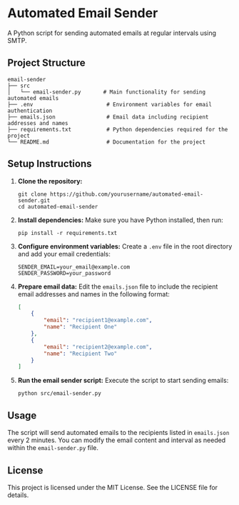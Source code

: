 # Automated Email Sender

A Python script for sending automated emails at regular intervals using SMTP.

## Project Structure

```
email-sender
├── src
│   └── email-sender.py       # Main functionality for sending automated emails
├── .env                       # Environment variables for email authentication
├── emails.json                # Email data including recipient addresses and names
├── requirements.txt           # Python dependencies required for the project
└── README.md                  # Documentation for the project
```

## Setup Instructions

1. **Clone the repository:**
   ```
   git clone https://github.com/yourusername/automated-email-sender.git
   cd automated-email-sender
   ```

2. **Install dependencies:**
   Make sure you have Python installed, then run:
   ```
   pip install -r requirements.txt
   ```

3. **Configure environment variables:**
   Create a `.env` file in the root directory and add your email credentials:
   ```
   SENDER_EMAIL=your_email@example.com
   SENDER_PASSWORD=your_password
   ```

4. **Prepare email data:**
   Edit the `emails.json` file to include the recipient email addresses and names in the following format:
   ```json
   [
       {
           "email": "recipient1@example.com",
           "name": "Recipient One"
       },
       {
           "email": "recipient2@example.com",
           "name": "Recipient Two"
       }
   ]
   ```

5. **Run the email sender script:**
   Execute the script to start sending emails:
   ```
   python src/email-sender.py
   ```

## Usage

The script will send automated emails to the recipients listed in `emails.json` every 2 minutes. You can modify the email content and interval as needed within the `email-sender.py` file.

## License

This project is licensed under the MIT License. See the LICENSE file for details.